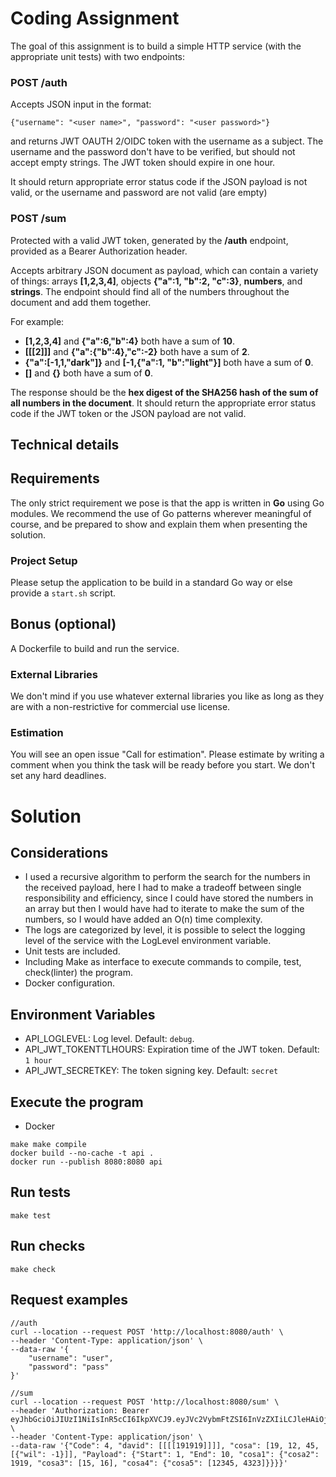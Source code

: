 # Coding Assignment
The goal of this assignment is to build a simple HTTP service (with the appropriate unit tests) with two endpoints:

### POST /auth

Accepts JSON input in the format:

`{"username": "<user name>", "password": "<user password>"}`

and returns JWT OAUTH 2/OIDC token with the username as a subject. The username and the password don't have to be verified, but should not accept empty strings. The JWT token should expire in one hour.

It should return appropriate error status code if the JSON payload is not valid, or the username and password are not valid (are empty)


### POST /sum

Protected with a valid JWT token, generated by the **/auth** endpoint, provided as a Bearer Authorization header.

Accepts arbitrary JSON document as payload, which can contain a variety of things: arrays **[1,2,3,4]**, objects **{"a":1, "b":2, "c":3}**, **numbers**, and **strings**. The endpoint should find all of the numbers throughout the document and add them together.

For example:

- **[1,2,3,4]** and **{"a":6,"b":4}** both have a sum of **10**.
- **[[[2]]]** and **{"a":{"b":4},"c":-2}** both have a sum of **2**.
- **{"a":[-1,1,"dark"]}** and **[-1,{"a":1, "b":"light"}]** both have a sum of **0**.
- **[]** and **{}** both have a sum of **0**.

The response should be the **hex digest of the SHA256 hash of the sum of all numbers in the document**. It should return the appropriate error status code if the JWT token or the JSON payload are not valid.

## Technical details

## Requirements
The only strict requirement we pose is that the app is written in **Go** using Go modules. We recommend the use of Go patterns wherever meaningful of course, and be prepared to show and explain them when presenting the solution. 

### Project Setup
Please setup the application to be build in a standard Go way or else provide a `start.sh` script.

## Bonus (optional)
A Dockerfile to build and run the service.

### External Libraries
We don't mind if you use whatever external libraries you like as long as they are with a non-restrictive for commercial use license.

### Estimation
You will see an open issue "Call for estimation". Please estimate by writing a comment when you think the task will be ready before you start. We don't set any hard deadlines.

# Solution

## Considerations

* I used a recursive algorithm to perform the search for the numbers in the received payload, here I had to make a tradeoff between single responsibility and efficiency, since I could have stored the numbers in an array but then I would have had to iterate to make the sum of the numbers, so I would have added an O(n) time complexity.
* The logs are categorized by level, it is possible to select the logging level of the service with the LogLevel environment variable.
* Unit tests are included.
* Including Make as interface to execute commands to compile, test, check(linter) the program.
* Docker configuration.

## Environment Variables

* API_LOGLEVEL: Log level. Default: `debug`.
* API_JWT_TOKENTTLHOURS: Expiration time of the JWT token. Default: `1 hour`
* API_JWT_SECRETKEY: The token signing key. Default: `secret`

## Execute the program

* Docker

```
make make compile
docker build --no-cache -t api .
docker run --publish 8080:8080 api
```

## Run tests

```
make test
```

## Run checks
```
make check
```

## Request examples

```
//auth
curl --location --request POST 'http://localhost:8080/auth' \
--header 'Content-Type: application/json' \
--data-raw '{
    "username": "user",
    "password": "pass"
}'

//sum
curl --location --request POST 'http://localhost:8080/sum' \
--header 'Authorization: Bearer eyJhbGciOiJIUzI1NiIsInR5cCI6IkpXVCJ9.eyJVc2VybmFtZSI6InVzZXIiLCJleHAiOjE2NjI0MDQ5MDR9.I7BJQ2uyMC0aBmvqFQmOprgSwm2vLGUh9h90rjbsAVM' \
--header 'Content-Type: application/json' \
--data-raw '{"Code": 4, "david": [[[[191919]]]], "cosa": [19, 12, 45, [{"wil": -1}]], "Payload": {"Start": 1, "End": 10, "cosa1": {"cosa2": 1919, "cosa3": [15, 16], "cosa4": {"cosa5": [12345, 4323]}}}}'
```
